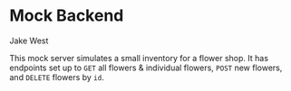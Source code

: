 # Mock Backend
Jake West

This mock server simulates a small inventory for a flower shop. It has endpoints set up to `GET` all flowers & individual flowers, `POST` new flowers, and `DELETE` flowers by `id`.
